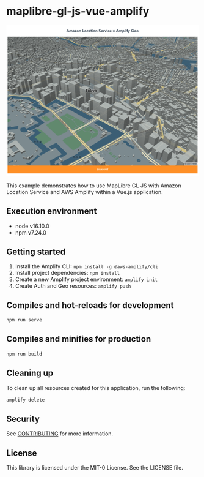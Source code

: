# maplibre-gl-js-vue-amplify

![try-068_01.png](./img/README.png)

This example demonstrates how to use MapLibre GL JS with Amazon Location Service and AWS Amplify within a Vue.js application.

## Execution environment
- node v16.10.0
- npm v7.24.0

## Getting started
1. Install the Amplify CLI: `npm install -g @aws-amplify/cli`
2. Install project dependencies: `npm install`
3. Create a new Amplify project environment: `amplify init`
4. Create Auth and Geo resources: `amplify push`

## Compiles and hot-reloads for development
```bash
npm run serve
```

## Compiles and minifies for production
```bash
npm run build
```

## Cleaning up

To clean up all resources created for this application, run the following:

```bash
amplify delete
```

## Security

See [CONTRIBUTING](../CONTRIBUTING.md#security-issue-notifications) for more information.

## License

This library is licensed under the MIT-0 License. See the LICENSE file.

